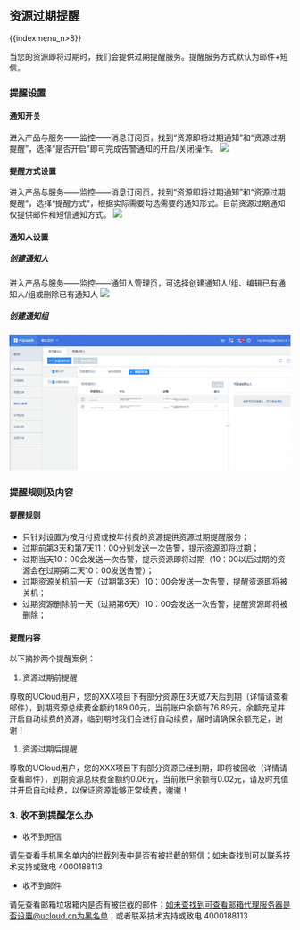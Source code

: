 ## 资源过期提醒

{{indexmenu_n>8}}

当您的资源即将过期时，我们会提供过期提醒服务。提醒服务方式默认为邮件+短信。

### 提醒设置

#### 通知开关

进入产品与服务——监控——消息订阅页，找到“资源即将过期通知”和“资源过期提醒”，选择“是否开启”即可完成告警通知的开启/关闭操作。
![](/images/account/告警开关.png)

#### 提醒方式设置

进入产品与服务——监控——消息订阅页，找到“资源即将过期通知”和“资源过期提醒”，选择“提醒方式”，根据实际需要勾选需要的通知形式。目前资源过期通知仅提供邮件和短信通知方式。
![](/images/account/提醒方式选择.png)

#### 通知人设置

##### 创建通知人

进入产品与服务——监控——通知人管理页，可选择创建通知人/组、编辑已有通知人/组或删除已有通知人 ![](/account/创建通知人.png)

##### 创建通知组

![](/images/创建通知组.png)

### 提醒规则及内容

#### 提醒规则
- 只针对设置为按月付费或按年付费的资源提供资源过期提醒服务；
- 过期前第3天和第7天11：00分别发送一次告警，提示资源即将过期；
- 过期当天10：00会发送一次告警，提示资源即将过期（10：00以后过期的资源会在过期第二天10：00发送告警）；
- 过期资源关机前一天（过期第3天）10：00会发送一次告警，提醒资源即将被关机；
- 过期资源删除前一天（过期第6天）10：00会发送一次告警，提醒资源即将被删除；

#### 提醒内容

以下摘抄两个提醒案例：

1.  资源过期前提醒

尊敬的UCloud用户，您的XXX项目下有部分资源在3天或7天后到期（详情请查看邮件），到期资源总续费金额约189.00元，当前账户余额有76.89元，余额充足并开启自动续费的资源，临到期时我们会进行自动续费，届时请确保余额充足，谢谢！

1.  资源过期后提醒

尊敬的UCloud用户，您的XXX项目下有部分资源已经到期，即将被回收（详情请查看邮件），到期资源总续费金额约0.06元，当前账户余额有0.02元，请及时充值并开启自动续费，以保证资源能够正常续费，谢谢！

### 3\. 收不到提醒怎么办

  - 收不到短信

请先查看手机黑名单内的拦截列表中是否有被拦截的短信；如未查找到可以联系技术支持或致电 4000188113

  - 收不到邮件

请先查看邮箱垃圾箱内是否有被拦截的邮件；如未查找到可查看邮箱代理服务器是否设置@ucloud.cn为黑名单；或者联系技术支持或致电
4000188113
